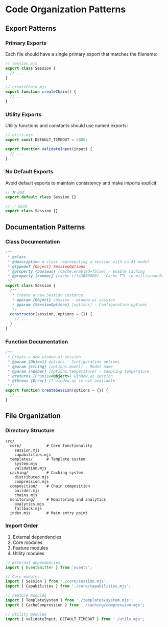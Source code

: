# Code Organization Patterns

## Export Patterns

### Primary Exports
Each file should have a single primary export that matches the filename:

```javascript
// session.mjs
export class Session {
  // ...
}

// createChain.mjs
export function createChain() {
  // ...
}
```

### Utility Exports
Utility functions and constants should use named exports:

```javascript
// utils.mjs
export const DEFAULT_TIMEOUT = 5000;

export function validateInput(input) {
  // ...
}
```

### No Default Exports
Avoid default exports to maintain consistency and make imports explicit:

```javascript
// ❌ Bad
export default class Session {}

// ✅ Good
export class Session {}
```

## Documentation Patterns

### Class Documentation
```javascript
/**
 * @class
 * @description A class representing a session with an AI model
 * @typedef {Object} SessionOptions
 * @property {boolean} [cache.enabled=false] - Enable caching
 * @property {number} [cache.ttl=3600000] - Cache TTL in milliseconds
 */
export class Session {
  /**
   * Create a new Session instance
   * @param {Object} session - window.ai session
   * @param {SessionOptions} [options] - Configuration options
   */
  constructor(session, options = {}) {
    // ...
  }
}
```

### Function Documentation
```javascript
/**
 * Create a new window.ai session
 * @param {Object} options - Configuration options
 * @param {string} [options.model] - Model name
 * @param {number} [options.temperature] - Sampling temperature
 * @returns {Promise<Object>} window.ai session
 * @throws {Error} If window.ai is not available
 */
export function createSession(options = {}) {
  // ...
}
```

## File Organization

### Directory Structure
```
src/
  core/           # Core functionality
    session.mjs
    capabilities.mjs
  templates/      # Template system
    system.mjs
    validation.mjs
  caching/        # Caching system
    distributed.mjs
    compression.mjs
  composition/    # Chain composition
    builder.mjs
    chains.mjs
  monitoring/     # Monitoring and analytics
    analytics.mjs
    fallback.mjs
  index.mjs       # Main entry point
```

### Import Order
1. External dependencies
2. Core modules
3. Feature modules
4. Utility modules

```javascript
// External dependencies
import { EventEmitter } from 'events';

// Core modules
import { Session } from './core/session.mjs';
import { Capabilities } from './core/capabilities.mjs';

// Feature modules
import { TemplateSystem } from './templates/system.mjs';
import { CacheCompression } from './caching/compression.mjs';

// Utility modules
import { validateInput, DEFAULT_TIMEOUT } from './utils.mjs';
```

